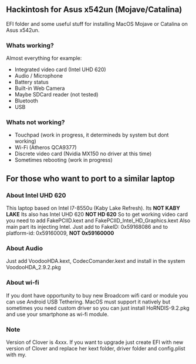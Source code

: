 ## Hackintosh for Asus x542un (Mojave/Catalina)

EFI folder and some useful stuff for installing MacOS Mojave or Catalina on Asus x542un.

### Whats working?
Almost everything for example:

- Integrated video card (Intel UHD 620)
- Audio / Microphone
- Battery status
- Built-in Web Camera
- Maybe SDCard reader (not tested)
- Bluetooth
- USB

### Whats not working?

- Touchpad (work in progress, it determineds by system but dont working)
- Wi-Fi (Atheros QCA9377)
- Discrete video card (Nvidia MX150 no driver at this time)
- Sometimes rebooting (work in progress)

## For those who want to port to a similar laptop

### About Intel UHD 620

This laptop based on Intel I7-8550u (Kaby Lake Refresh). Its **NOT KABY LAKE**
Its also has Intel UHD 620 **NOT HD 620**
So to get working video card you need to add FakePCIID.kext and FakePCIID_Intel_HD_Graphics.kext
Also main part its injecting Intel. Just add to FakeID: 0x59168086 and to platform-id: 0x59160009, **NOT 0x59160000**

### About Audio

Just add VoodooHDA.kext, CodecComander.kext and install in the system VoodooHDA_2.9.2.pkg

### About wi-fi

If you dont have opportunity to buy new Broadcom wifi card or module you can use Android USB Tethering.
MacOS must support it natively but sometimes you need custom driver so you can just install HoRNDIS-9.2.pkg and use your smartphone as wi-fi module.

### Note
Version of Clover is 4xxx. If you want to upgrade just create EFI with new version of Clover and replace her kext folder, driver folder and config.plist with my.
